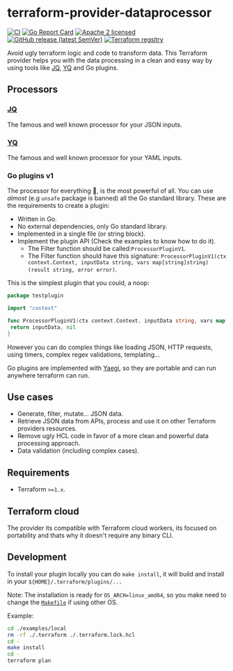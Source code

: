 # terraform-provider-dataprocessor

[![CI](https://github.com/slok/terraform-provider-dataprocessor/actions/workflows/ci.yml/badge.svg?branch=main)](https://github.com/slok/terraform-provider-dataprocessor/actions/workflows/ci.yml)
[![Go Report Card](https://goreportcard.com/badge/github.com/slok/terraform-provider-dataprocessor)](https://goreportcard.com/report/github.com/slok/terraform-provider-dataprocessor)
[![Apache 2 licensed](https://img.shields.io/badge/license-Apache2-blue.svg)](https://raw.githubusercontent.com/slok/terraform-provider-dataprocessor/master/LICENSE)
[![GitHub release (latest SemVer)](https://img.shields.io/github/v/release/slok/terraform-provider-dataprocessor)](https://github.com/slok/terraform-provider-dataprocessor/releases/latest)
[![Terraform regsitry](https://img.shields.io/badge/Terraform-Registry-color=green?logo=Terraform&style=flat&color=5C4EE5&logoColor=white)](https://registry.terraform.io/providers/slok/dataprocessor/latest/docs)

Avoid ugly terraform logic and code to transform data. This Terraform provider helps you with the data processing in a clean and easy way by using tools like [JQ], [YQ] and Go plugins.

## Processors

### [JQ]

The famous and well known processor for your JSON inputs.

### [YQ]

The famous and well known processor for your YAML inputs.

### Go plugins v1

The processor for everything :tada:, is the most powerful of all. You can use _almost_ (e.g `unsafe` package is banned) all the Go standard library. These are the requirements to create a plugin:

- Written in Go.
- No external dependencies, only Go standard library.
- Implemented in a single file (or string block).
- Implement the plugin API (Check the examples to know how to do it).
  - The Filter function should be called:`ProcessorPluginV1`.
  - The Filter function should have this signature: `ProcessorPluginV1(ctx context.Context, inputData string, vars map[string]string) (result string, error error)`.

This is the simplest plugin that you could, a noop:

```go
package testplugin

import "context"

func ProcessorPluginV1(ctx context.Context, inputData string, vars map[string]string) (string, error) {
 return inputData, nil
}
```

However you can do complex things like loading JSON, HTTP requests, using timers, complex regex validations, templating...

Go plugins are implemented with [Yaegi], so they are portable and can run anywhere terraform can run.

## Use cases

- Generate, filter, mutate... JSON data.
- Retrieve JSON data from APIs, process and use it on other Terraform providers resources.
- Remove ugly HCL code in favor of a more clean and powerful data processing approach.
- Data validation (including complex cases).

## Requirements

- Terraform `>=1.x`.

## Terraform cloud

The provider its compatible with Terraform cloud workers, its focused on portability and thats why it doesn't require any binary CLI.

## Development

To install your plugin locally you can do `make install`, it will build and install in your `${HOME}/.terraform/plugins/...`

Note: The installation is ready for `OS_ARCH=linux_amd64`, so you make need to change the [`Makefile`](./Makefile) if using other OS.

Example:

```bash
cd ./examples/local
rm -rf ./.terraform ./.terraform.lock.hcl
cd -
make install
cd -
terraform plan
```

[JQ]: https://stedolan.github.io/jq/
[YQ]: https://github.com/mikefarah/yq
[Yaegi]: https://github.com/traefik/yaegi
